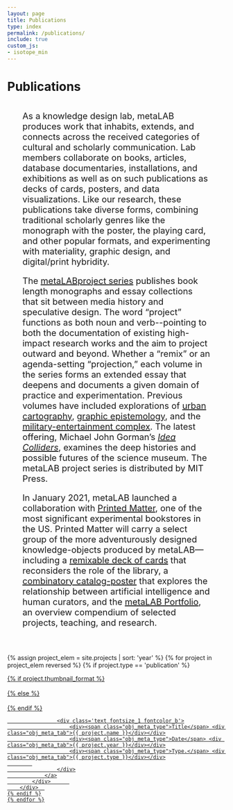 ```yaml
---
layout: page
title: Publications
type: index
permalink: /publications/
include: true
custom_js:
- isotope_min
---
```


<style>
.ind{
}
.present_div{
}
.text-block {
		position: relative;
	    float: left;
	    display: block;
	    margin: 0 35px 40px 35px;
	    font-size: 20px;
}

</style>



<div class="present_div fontsize_3"><h1>Publications</h1></div>
<div class="grid about_grid">
<div class="text-block">
<p>As a knowledge design lab, metaLAB produces work that inhabits, extends, and connects across the received categories of cultural and scholarly communication. Lab members collaborate on books, articles, database documentaries, installations, and exhibitions as well as on such publications as decks of cards, posters, and data visualizations. Like our research, these publications take diverse forms, combining traditional scholarly genres like the monograph with the poster, the playing card, and other popular formats, and experimenting with materiality, graphic design, and digital/print hybridity. 
 
The [metaLABproject series](https://mitpress.mit.edu/books/series/metalabprojects) publishes book length monographs and essay collections that sit between media history and speculative design. The word “project” functions as both noun and verb--pointing to both the documentation of existing high-impact research works and the aim to project outward and beyond. Whether a “remix” or an agenda-setting “projection,” each volume in the series forms an extended essay that deepens and documents a given domain of practice and experimentation. Previous volumes have included explorations of [urban cartography](https://www.hup.harvard.edu/catalog.php?isbn=9780674725348), [graphic epistemology](https://www.hup.harvard.edu/catalog.php?isbn=9780674724938), and the [military-entertainment complex](https://www.hup.harvard.edu/catalog.php?isbn=9780674724983). The latest offering, Michael John Gorman’s *[Idea Colliders](https://mitpress.mit.edu/books/idea-colliders)*, examines the deep histories and possible futures of the science museum. The metaLAB project series is distributed by MIT Press. 
 
In January 2021, metaLAB launched a collaboration with [Printed Matter](https://www.printedmatter.org/catalog/publisher/16170), one of the most significant experimental bookstores in the US. Printed Matter will carry a select group of the more adventurously designed knowledge-objects produced by metaLAB—including  a [remixable deck of cards](https://www.printedmatter.org/catalog/57244) that reconsiders the role of the library, a [combinatory catalog-poster](https://www.printedmatter.org/catalog/57243) that explores the relationship between artificial intelligence and human curators, and the [metaLAB Portfolio](https://www.printedmatter.org/catalog/57245/), an overview compendium of selected projects, teaching, and research.</p>
</div>
</div>
<div class="grid grid_present">
<div class="grid-sizer"></div>

 {% assign project_elem = site.projects | sort: 'year'  %}
	{% for project in project_elem reversed %}
	{% if project.type == 'publication' %}
		<div class="grid-item short {{ project.year }} {{ project.type }} {% if project.featured %}featured{% endif %}">
			<div class="elem_inner">
				<a href="{{ site.baseurl }}{{ project.url }}">
					{% if project.thumbnail_format %}
						<div class="image cover" role="img" aria-label="{% if project.alt-text %}{{project.alt-text}}{% else %}{{project.name}}{% endif %}"  style="background-image:url('{{ site.baseurl }}/assets/projects/{{ project.slug }}.{{ project.thumbnail_format }}')"></div>	
					{% else %}
						<div class="image cover" role="img" aria-label="{% if project.alt-text %}{{project.alt-text}}{% else %}{{project.name}}{% endif %}"  style="background-image:url('{{ site.baseurl }}/assets/projects/{{ project.slug }}.jpg')"></div>	
					{% endif %}
									
					<div class='text fontsize_1 fontcolor_b'>
						<div><span class="obj_meta_type">Title</span> <div class="obj_meta_tab">{{ project.name }}</div></div>
						<div><span class="obj_meta_type">Date</span> <div class="obj_meta_tab">{{ project.year }}</div></div>
						<div><span class="obj_meta_type">Type.</span> <div class="obj_meta_tab">{{ project.type }}</div></div>
			
					</div>
				</a>
			</div>		
		</div>	
	{% endif %}
	{% endfor %}


</div>
